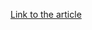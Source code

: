 [Link to the article](https://www.microsoft.com/en-us/security/blog/2025/06/27/unveiling-rift-enhancing-rust-malware-analysis-through-pattern-matching/)
